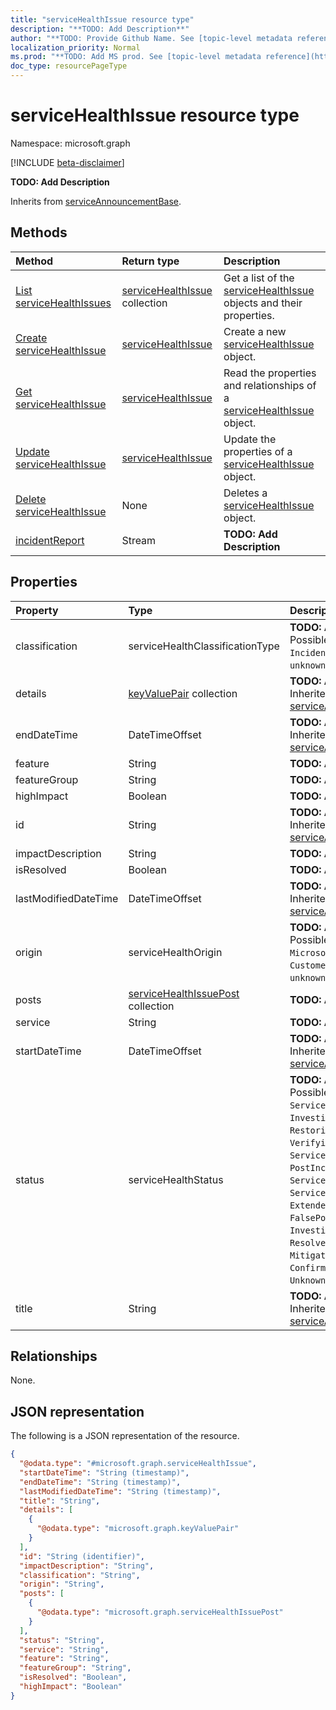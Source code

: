 ```yaml
---
title: "serviceHealthIssue resource type"
description: "**TODO: Add Description**"
author: "**TODO: Provide Github Name. See [topic-level metadata reference](https://msgo.azurewebsites.net/add/document/guidelines/metadata.html#topic-level-metadata)**"
localization_priority: Normal
ms.prod: "**TODO: Add MS prod. See [topic-level metadata reference](https://msgo.azurewebsites.net/add/document/guidelines/metadata.html#topic-level-metadata)**"
doc_type: resourcePageType
---
```


# serviceHealthIssue resource type

Namespace: microsoft.graph

[!INCLUDE [beta-disclaimer](../../includes/beta-disclaimer.md)]

**TODO: Add Description**


Inherits from [serviceAnnouncementBase](../resources/serviceannouncementbase.md).

## Methods
|Method|Return type|Description|
|:---|:---|:---|
|[List serviceHealthIssues](../api/servicehealthissue-list.md)|[serviceHealthIssue](../resources/servicehealthissue.md) collection|Get a list of the [serviceHealthIssue](../resources/servicehealthissue.md) objects and their properties.|
|[Create serviceHealthIssue](../api/servicehealthissue-create.md)|[serviceHealthIssue](../resources/servicehealthissue.md)|Create a new [serviceHealthIssue](../resources/servicehealthissue.md) object.|
|[Get serviceHealthIssue](../api/servicehealthissue-get.md)|[serviceHealthIssue](../resources/servicehealthissue.md)|Read the properties and relationships of a [serviceHealthIssue](../resources/servicehealthissue.md) object.|
|[Update serviceHealthIssue](../api/servicehealthissue-update.md)|[serviceHealthIssue](../resources/servicehealthissue.md)|Update the properties of a [serviceHealthIssue](../resources/servicehealthissue.md) object.|
|[Delete serviceHealthIssue](../api/servicehealthissue-delete.md)|None|Deletes a [serviceHealthIssue](../resources/servicehealthissue.md) object.|
|[incidentReport](../api/servicehealthissue-incidentreport.md)|Stream|**TODO: Add Description**|

## Properties
|Property|Type|Description|
|:---|:---|:---|
|classification|serviceHealthClassificationType|**TODO: Add Description**. Possible values are: `Advisory`, `Incident`, `unknownFutureValue`.|
|details|[keyValuePair](../resources/keyvaluepair.md) collection|**TODO: Add Description** Inherited from [serviceAnnouncementBase](../resources/serviceannouncementbase.md)|
|endDateTime|DateTimeOffset|**TODO: Add Description** Inherited from [serviceAnnouncementBase](../resources/serviceannouncementbase.md)|
|feature|String|**TODO: Add Description**|
|featureGroup|String|**TODO: Add Description**|
|highImpact|Boolean|**TODO: Add Description**|
|id|String|**TODO: Add Description** Inherited from [serviceAnnouncementBase](../resources/serviceannouncementbase.md)|
|impactDescription|String|**TODO: Add Description**|
|isResolved|Boolean|**TODO: Add Description**|
|lastModifiedDateTime|DateTimeOffset|**TODO: Add Description** Inherited from [serviceAnnouncementBase](../resources/serviceannouncementbase.md)|
|origin|serviceHealthOrigin|**TODO: Add Description**. Possible values are: `Microsoft`, `ThirdParty`, `Customer`, `unknownFutureValue`.|
|posts|[serviceHealthIssuePost](../resources/servicehealthissuepost.md) collection|**TODO: Add Description**|
|service|String|**TODO: Add Description**|
|startDateTime|DateTimeOffset|**TODO: Add Description** Inherited from [serviceAnnouncementBase](../resources/serviceannouncementbase.md)|
|status|serviceHealthStatus|**TODO: Add Description**. Possible values are: `ServiceOperational`, `Investigating`, `RestoringService`, `VerifyingService`, `ServiceRestored`, `PostIncidentReviewPublished`, `ServiceDegradation`, `ServiceInterruption`, `ExtendedRecovery`, `FalsePositive`, `InvestigationSuspended`, `Resolved`, `MitigatedExternal`, `Mitigated`, `ResolvedExternal`, `Confirmed`, `Reported`, `UnknownFutureValue`.|
|title|String|**TODO: Add Description** Inherited from [serviceAnnouncementBase](../resources/serviceannouncementbase.md)|

## Relationships
None.

## JSON representation
The following is a JSON representation of the resource.
<!-- {
  "blockType": "resource",
  "keyProperty": "id",
  "@odata.type": "microsoft.graph.serviceHealthIssue",
  "baseType": "m365ServiceHealth.readServices.commercialWebService.models.serviceAnnouncementBase",
  "openType": false
}
-->
``` json
{
  "@odata.type": "#microsoft.graph.serviceHealthIssue",
  "startDateTime": "String (timestamp)",
  "endDateTime": "String (timestamp)",
  "lastModifiedDateTime": "String (timestamp)",
  "title": "String",
  "details": [
    {
      "@odata.type": "microsoft.graph.keyValuePair"
    }
  ],
  "id": "String (identifier)",
  "impactDescription": "String",
  "classification": "String",
  "origin": "String",
  "posts": [
    {
      "@odata.type": "microsoft.graph.serviceHealthIssuePost"
    }
  ],
  "status": "String",
  "service": "String",
  "feature": "String",
  "featureGroup": "String",
  "isResolved": "Boolean",
  "highImpact": "Boolean"
}
```

